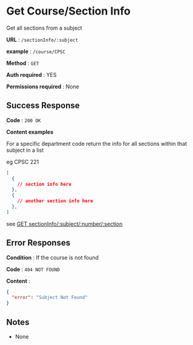 # Get Course/Section Info

Get all sections from a subject

**URL** : `/sectionInfo/:subject`

**example** : `/course/CPSC`

**Method** : `GET`

**Auth required** : YES

**Permissions required** : None

## Success Response

**Code** : `200 OK`

**Content examples**

For a specific department code return the info for all sections within that subject in a list

eg CPSC 221

```json
[
  {
    // section info here
  },
  {
    // another section info here
  },
]
```

see [GET sectionInfo/:subject/:number/:section]({subject}{number}{section}.md)

## Error Responses

**Condition** : If the course is not found

**Code** : `404 NOT FOUND`

**Content** :
```json
{
  "error": "Subject Not Found"
}
```

## Notes

* None
